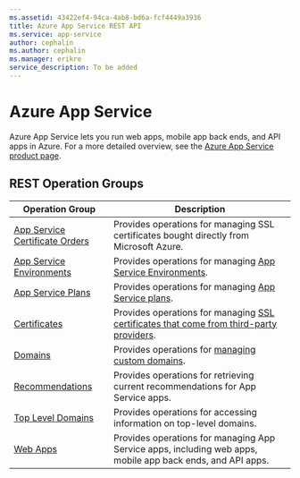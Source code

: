 ```yaml
---
ms.assetid: 43422ef4-94ca-4ab8-bd6a-fcf4449a3936
title: Azure App Service REST API
ms.service: app-service
author: cephalin
ms.author: cephalin
ms.manager: erikre
service_description: To be added
---
```


# Azure App Service

Azure App Service lets you run web apps, mobile app back ends, and API apps in Azure. For a more detailed overview, 
see the [Azure App Service product page](https://azure.microsoft.com/services/app-service).

## REST Operation Groups

| Operation Group | Description |
|------|------|
| [App Service Certificate Orders](xref:management.azure.com.appservice.appservicecertificateorders) | Provides operations for managing SSL certificates bought directly from Microsoft Azure. |
| [App Service Environments](xref:management.azure.com.appservice.appserviceenvironments) | Provides operations for managing [App Service Environments](https://azure.microsoft.com/documentation/articles/app-service-app-service-environment-intro/). |
| [App Service Plans](xref:management.azure.com.appservice.appserviceplans) | Provides operations for managing [App Service plans](https://azure.microsoft.com/documentation/articles/azure-web-sites-web-hosting-plans-in-depth-overview/). |
| [Certificates](xref:management.azure.com.appservice.certificates) | Provides operations for managing [SSL certificates that come from third-party providers](https://azure.microsoft.com/documentation/articles/web-sites-configure-ssl-certificate/). |
| [Domains](xref:management.azure.com.appservice.domains) | Provides operations for [managing custom domains](https://azure.microsoft.com/documentation/articles/custom-dns-web-site-buydomains-web-app/). |
| [Recommendations](xref:management.azure.com.appservice.recommendations) | Provides operations for retrieving current recommendations for App Service apps. |
| [Top Level Domains](xref:management.azure.com.appservice.topleveldomains) | Provides operations for accessing information on top-level domains. |
| [Web Apps](xref:management.azure.com.appservice.webapps) | Provides operations for managing App Service apps, including web apps, mobile app back ends, and API apps. |

